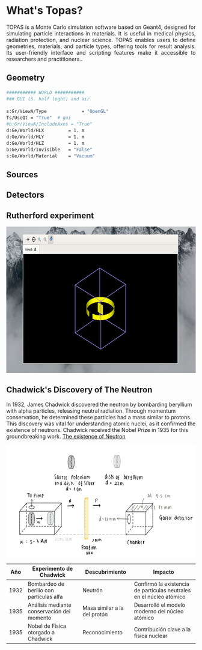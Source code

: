 # What's Topas?

<div style="text-align: center;">
  <p style="text-align: justify;"> TOPAS is a Monte Carlo simulation software based on Geant4, designed for simulating particle interactions in materials. It is useful in medical physics, radiation protection, and nuclear science. TOPAS enables users to define geometries, materials, and particle types, offering tools for result analysis. Its user-friendly interface and scripting features make it accessible to researchers and practitioners..
  </p>
</div>

## Geometry 

```bash
########### WORLD ###########
### GUI (5. half leght) and air

s:Gr/ViewA/Type             = "OpenGL"
Ts/UseQt = "True"  # gui
#b:Gr/ViewA/IncludeAxes = "True"
d:Ge/World/HLX         = 1. m
d:Ge/World/HLY         = 1. m
d:Ge/World/HLZ         = 1. m
b:Ge/World/Invisible   = "False"
s:Ge/World/Material    = "Vacuum"
```

## Sources 

## Detectors 


## Rutherford experiment 
 
<p align="center">
  <img with="850" height="390" src="topas.jpg">
</p>


## Chadwick's Discovery of The Neutron

In 1932, James Chadwick discovered the neutron by bombarding beryllium with alpha particles, releasing neutral radiation. Through momentum conservation, he determined these particles had a mass similar to protons. This discovery was vital for understanding atomic nuclei, as it confirmed the existence of neutrons. Chadwick received the Nobel Prize in 1935 for this groundbreaking work. [The existence of Neutron](https://royalsocietypublishing.org/doi/epdf/10.1098/rspa.1932.0112)



<p align="center">
  <img width="600" height="300" src="/Images/Chadwich.jpg">
</p>


| Año  | Experimento de Chadwick                      | Descubrimiento          | Impacto                                    |
|------|----------------------------------------------|-------------------------|--------------------------------------------|
| 1932 | Bombardeo de berilio con partículas alfa      | Neutrón                  | Confirmó la existencia de partículas neutrales en el núcleo atómico |
| 1935 | Análisis mediante conservación del momento    | Masa similar a la del protón | Desarrolló el modelo moderno del núcleo atómico |
| 1935 | Nobel de Física otorgado a Chadwick           | Reconocimiento           | Contribución clave a la física nuclear     |




